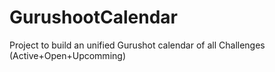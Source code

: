 # GurushootCalendar
Project to build an unified Gurushot calendar of all Challenges (Active+Open+Upcomming)
